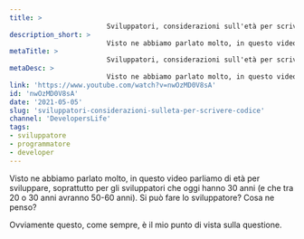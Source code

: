 ```yaml
---
title: > 
                        Sviluppatori, considerazioni sull'età per scrivere codice
description_short: > 
                        Visto ne abbiamo parlato molto, in questo video parliamo di età per sviluppare, soprattutto per gli sviluppatori che oggi hanno 30 ...
metaTitle: > 
                        Sviluppatori, considerazioni sull'età per scrivere codice
metaDesc: > 
                        Visto ne abbiamo parlato molto, in questo video parliamo di età per sviluppare, soprattutto per gli sviluppatori che oggi hanno 30 ...
link: 'https://www.youtube.com/watch?v=nwOzMD0V8sA'
id: 'nwOzMD0V8sA'
date: '2021-05-05'
slug: 'sviluppatori-considerazioni-sulleta-per-scrivere-codice'
channel: 'DevelopersLife'
tags: 
- sviluppatore
- programmatore
- developer
---
```

Visto ne abbiamo parlato molto, in questo video parliamo di età per sviluppare, soprattutto per gli sviluppatori che oggi hanno 30 anni (e che tra 20 o 30 anni avranno 50-60 anni). Si può fare lo sviluppatore? Cosa ne penso?

Ovviamente questo, come sempre, è il mio punto di vista sulla questione.